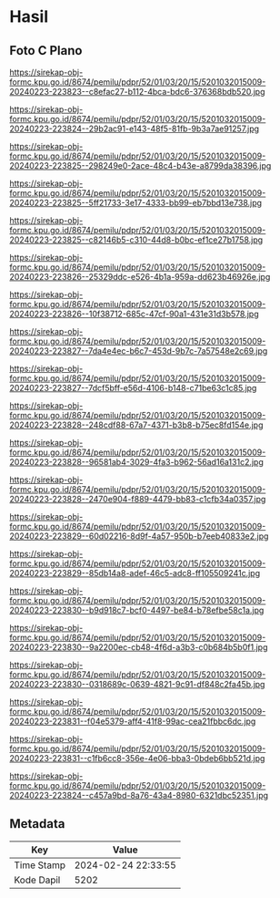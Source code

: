 # Hasil

## Foto C Plano

https://sirekap-obj-formc.kpu.go.id/8674/pemilu/pdpr/52/01/03/20/15/5201032015009-20240223-223823--c8efac27-b112-4bca-bdc6-376368bdb520.jpg

https://sirekap-obj-formc.kpu.go.id/8674/pemilu/pdpr/52/01/03/20/15/5201032015009-20240223-223824--29b2ac91-e143-48f5-81fb-9b3a7ae91257.jpg

https://sirekap-obj-formc.kpu.go.id/8674/pemilu/pdpr/52/01/03/20/15/5201032015009-20240223-223825--298249e0-2ace-48c4-b43e-a8799da38396.jpg

https://sirekap-obj-formc.kpu.go.id/8674/pemilu/pdpr/52/01/03/20/15/5201032015009-20240223-223825--5ff21733-3e17-4333-bb99-eb7bbd13e738.jpg

https://sirekap-obj-formc.kpu.go.id/8674/pemilu/pdpr/52/01/03/20/15/5201032015009-20240223-223825--c82146b5-c310-44d8-b0bc-ef1ce27b1758.jpg

https://sirekap-obj-formc.kpu.go.id/8674/pemilu/pdpr/52/01/03/20/15/5201032015009-20240223-223826--25329ddc-e526-4b1a-959a-dd623b46926e.jpg

https://sirekap-obj-formc.kpu.go.id/8674/pemilu/pdpr/52/01/03/20/15/5201032015009-20240223-223826--10f38712-685c-47cf-90a1-431e31d3b578.jpg

https://sirekap-obj-formc.kpu.go.id/8674/pemilu/pdpr/52/01/03/20/15/5201032015009-20240223-223827--7da4e4ec-b6c7-453d-9b7c-7a57548e2c69.jpg

https://sirekap-obj-formc.kpu.go.id/8674/pemilu/pdpr/52/01/03/20/15/5201032015009-20240223-223827--7dcf5bff-e56d-4106-b148-c71be63c1c85.jpg

https://sirekap-obj-formc.kpu.go.id/8674/pemilu/pdpr/52/01/03/20/15/5201032015009-20240223-223828--248cdf88-67a7-4371-b3b8-b75ec8fd154e.jpg

https://sirekap-obj-formc.kpu.go.id/8674/pemilu/pdpr/52/01/03/20/15/5201032015009-20240223-223828--96581ab4-3029-4fa3-b962-56ad16a131c2.jpg

https://sirekap-obj-formc.kpu.go.id/8674/pemilu/pdpr/52/01/03/20/15/5201032015009-20240223-223828--2470e904-f889-4479-bb83-c1cfb34a0357.jpg

https://sirekap-obj-formc.kpu.go.id/8674/pemilu/pdpr/52/01/03/20/15/5201032015009-20240223-223829--60d02216-8d9f-4a57-950b-b7eeb40833e2.jpg

https://sirekap-obj-formc.kpu.go.id/8674/pemilu/pdpr/52/01/03/20/15/5201032015009-20240223-223829--85db14a8-adef-46c5-adc8-ff105509241c.jpg

https://sirekap-obj-formc.kpu.go.id/8674/pemilu/pdpr/52/01/03/20/15/5201032015009-20240223-223830--b9d918c7-bcf0-4497-be84-b78efbe58c1a.jpg

https://sirekap-obj-formc.kpu.go.id/8674/pemilu/pdpr/52/01/03/20/15/5201032015009-20240223-223830--9a2200ec-cb48-4f6d-a3b3-c0b684b5b0f1.jpg

https://sirekap-obj-formc.kpu.go.id/8674/pemilu/pdpr/52/01/03/20/15/5201032015009-20240223-223830--0318689c-0639-4821-9c91-df848c2fa45b.jpg

https://sirekap-obj-formc.kpu.go.id/8674/pemilu/pdpr/52/01/03/20/15/5201032015009-20240223-223831--f04e5379-aff4-41f8-99ac-cea21fbbc6dc.jpg

https://sirekap-obj-formc.kpu.go.id/8674/pemilu/pdpr/52/01/03/20/15/5201032015009-20240223-223831--c1fb6cc8-356e-4e06-bba3-0bdeb6bb521d.jpg

https://sirekap-obj-formc.kpu.go.id/8674/pemilu/pdpr/52/01/03/20/15/5201032015009-20240223-223824--c457a9bd-8a76-43a4-8980-6321dbc52351.jpg


## Metadata

| Key        | Value               |
| ---------- | ------------------- |
| Time Stamp | 2024-02-24 22:33:55 |
| Kode Dapil | 5202                |



